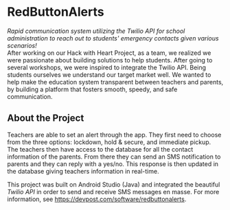 # RedButtonAlerts
*Rapid communication system utilizing the Twilio API for school administration to reach out to students' emergency contacts given various scenarios!* <br>
After working on our Hack with Heart Project, as a team, we realized we were passionate about building solutions to help students. After going to several workshops, we were inspired to integrate the Twilio API. Being students ourselves we understand our target market well. We wanted to help make the education system transparent between teachers and parents, by building a platform that fosters smooth, speedy, and safe communication.

## About the Project
Teachers are able to set an alert through the app. They first need to choose from the three options: lockdown, hold & secure, and immediate pickup. The teachers then have access to the database for all the contact information of the parents. From there they can send an SMS notification to parents and they can reply with a yes/no. This response is then updated in the database giving teachers information in real-time.

This project was built on Android Studio (Java) and integrated the beautiful *Twilio API* in order to send and receive SMS messages en masse. For more information, see https://devpost.com/software/redbuttonalerts.
